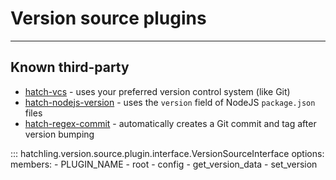# Version source plugins

-----

## Known third-party

- [hatch-vcs](https://github.com/ofek/hatch-vcs) - uses your preferred version control system (like Git)
- [hatch-nodejs-version](https://github.com/agoose77/hatch-nodejs-version) - uses the `version` field of NodeJS `package.json` files
- [hatch-regex-commit](https://github.com/frankie567/hatch-regex-commit) - automatically creates a Git commit and tag after version bumping

::: hatchling.version.source.plugin.interface.VersionSourceInterface
    options:
      members:
      - PLUGIN_NAME
      - root
      - config
      - get_version_data
      - set_version
